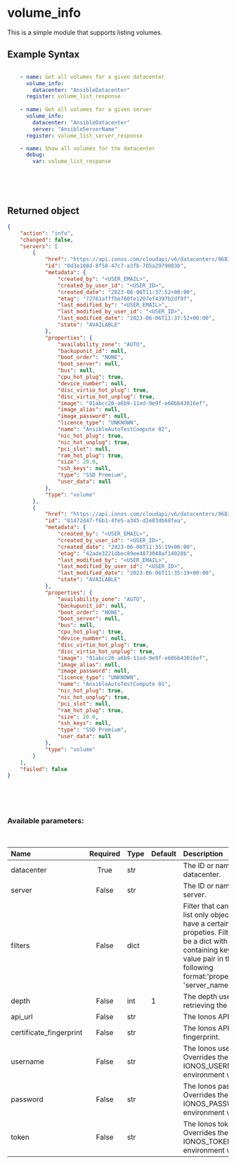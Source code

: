 # volume_info

This is a simple module that supports listing volumes.

## Example Syntax


```yaml

    - name: Get all volumes for a given datacenter
      volume_info:
        datacenter: "AnsibleDatacenter"
      register: volume_list_response
      
    - name: Get all volumes for a given server
      volume_info:
        datacenter: "AnsibleDatacenter"
        server: "AnsibleServerName"
      register: volume_list_server_response

    - name: Show all volumes for the datacenter
      debug:
        var: volume_list_response

```

&nbsp;

&nbsp;
## Returned object
```json
{
    "action": "info",
    "changed": false,
    "servers": [
        {
            "href": "https://api.ionos.com/cloudapi/v6/datacenters/9683f0c0-e311-4194-bddc-a99bb2babf82/volumes/0d3e108d-8f58-47c7-a3fb-705a2979083b",
            "id": "0d3e108d-8f58-47c7-a3fb-705a2979083b",
            "metadata": {
                "created_by": "<USER_EMAIL>",
                "created_by_user_id": "<USER_ID>",
                "created_date": "2023-06-06T11:37:52+00:00",
                "etag": "72761afffbe760fe1207ef4397b2df9f",
                "last_modified_by": "<USER_EMAIL>",
                "last_modified_by_user_id": "<USER_ID>",
                "last_modified_date": "2023-06-06T11:37:52+00:00",
                "state": "AVAILABLE"
            },
            "properties": {
                "availability_zone": "AUTO",
                "backupunit_id": null,
                "boot_order": "NONE",
                "boot_server": null,
                "bus": null,
                "cpu_hot_plug": true,
                "device_number": null,
                "disc_virtio_hot_plug": true,
                "disc_virtio_hot_unplug": true,
                "image": "01abcc20-a6b9-11ed-9e9f-e60bb43016ef",
                "image_alias": null,
                "image_password": null,
                "licence_type": "UNKNOWN",
                "name": "AnsibleAutoTestCompute 02",
                "nic_hot_plug": true,
                "nic_hot_unplug": true,
                "pci_slot": null,
                "ram_hot_plug": true,
                "size": 20.0,
                "ssh_keys": null,
                "type": "SSD Premium",
                "user_data": null
            },
            "type": "volume"
        },
        {
            "href": "https://api.ionos.com/cloudapi/v6/datacenters/9683f0c0-e311-4194-bddc-a99bb2babf82/volumes/81472d47-f6b1-4fe5-a345-d2e03db68fea",
            "id": "81472d47-f6b1-4fe5-a345-d2e03db68fea",
            "metadata": {
                "created_by": "<USER_EMAIL>",
                "created_by_user_id": "<USER_ID>",
                "created_date": "2023-06-06T11:35:19+00:00",
                "etag": "42ade3221dbec89ee4873048af14028b",
                "last_modified_by": "<USER_EMAIL>",
                "last_modified_by_user_id": "<USER_ID>",
                "last_modified_date": "2023-06-06T11:35:19+00:00",
                "state": "AVAILABLE"
            },
            "properties": {
                "availability_zone": "AUTO",
                "backupunit_id": null,
                "boot_order": "NONE",
                "boot_server": null,
                "bus": null,
                "cpu_hot_plug": true,
                "device_number": null,
                "disc_virtio_hot_plug": true,
                "disc_virtio_hot_unplug": true,
                "image": "01abcc20-a6b9-11ed-9e9f-e60bb43016ef",
                "image_alias": null,
                "image_password": null,
                "licence_type": "UNKNOWN",
                "name": "AnsibleAutoTestCompute 01",
                "nic_hot_plug": true,
                "nic_hot_unplug": true,
                "pci_slot": null,
                "ram_hot_plug": true,
                "size": 20.0,
                "ssh_keys": null,
                "type": "SSD Premium",
                "user_data": null
            },
            "type": "volume"
        }
    ],
    "failed": false
}

```

&nbsp;

&nbsp;
### Available parameters:
&nbsp;

| Name | Required | Type | Default | Description |
| :--- | :---: | :--- | :--- | :--- |
| datacenter | True | str |  | The ID or name of the datacenter. |
| server | False | str |  | The ID or name of the server. |
| filters | False | dict |  | Filter that can be used to list only objects which have a certain set of propeties. Filters should be a dict with a key containing keys and value pair in the following format:'properties.name': 'server_name' |
| depth | False | int | 1 | The depth used when retrieving the items. |
| api_url | False | str |  | The Ionos API base URL. |
| certificate_fingerprint | False | str |  | The Ionos API certificate fingerprint. |
| username | False | str |  | The Ionos username. Overrides the IONOS_USERNAME environment variable. |
| password | False | str |  | The Ionos password. Overrides the IONOS_PASSWORD environment variable. |
| token | False | str |  | The Ionos token. Overrides the IONOS_TOKEN environment variable. |
